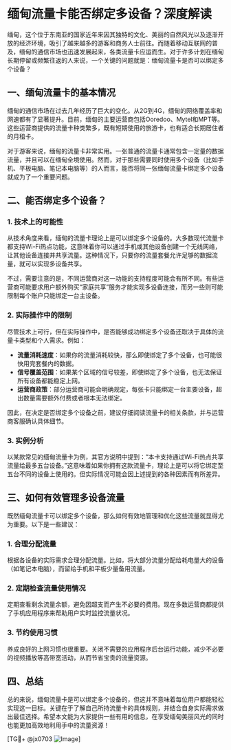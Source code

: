 # 缅甸流量卡能否绑定多设备？深度解读

缅甸，这个位于东南亚的国家近年来因其独特的文化、美丽的自然风光以及逐渐开放的经济环境，吸引了越来越多的游客和商务人士前往。而随着移动互联网的普及，缅甸的通信市场也迅速发展起来，各类流量卡应运而生。对于许多计划在缅甸长期停留或频繁往返的人来说，一个关键的问题就是：缅甸流量卡是否可以绑定多个设备？

## 一、缅甸流量卡的基本情况

缅甸的通信市场在过去几年经历了巨大的变化。从2G到4G，缅甸的网络覆盖率和网速都有了显著提升。目前，缅甸的主要运营商包括Ooredoo、Mytel和MPT等。这些运营商提供的流量卡种类繁多，既有短期使用的旅游卡，也有适合长期居住者的月租卡。

对于游客来说，缅甸的流量卡非常实用。一张普通的流量卡通常包含一定量的数据流量，并且可以在缅甸全境使用。然而，对于那些需要同时使用多个设备（比如手机、平板电脑、笔记本电脑等）的人而言，能否将同一张缅甸流量卡绑定多个设备就成为了一个重要问题。

## 二、能否绑定多个设备？

### 1. 技术上的可能性

从技术角度来看，缅甸的流量卡理论上是可以绑定多个设备的。大多数现代流量卡都支持Wi-Fi热点功能，这意味着你可以通过手机或其他设备创建一个无线网络，让其他设备连接并共享流量。这种情况下，只要你的流量套餐允许足够的数据流量，就可以实现多设备共享。

不过，需要注意的是，不同运营商对这一功能的支持程度可能会有所不同。有些运营商可能要求用户额外购买“家庭共享”服务才能实现多设备连接，而另一些则可能限制每个账户只能绑定一台主设备。

### 2. 实际操作中的限制

尽管技术上可行，但在实际操作中，是否能够成功绑定多个设备还取决于具体的流量卡类型和个人需求。例如：

- **流量消耗速度**：如果你的流量消耗较快，那么即使绑定了多个设备，也可能很快用完套餐内的数据。
- **信号覆盖范围**：如果某个区域的信号较差，即使绑定了多个设备，也无法保证所有设备都能稳定上网。
- **运营商政策**：部分运营商可能会明确规定，每张卡只能绑定一台主要设备，超出数量需要额外付费或者根本无法绑定。

因此，在决定是否绑定多个设备之前，建议仔细阅读流量卡的相关条款，并与运营商客服确认具体细节。

### 3. 实例分析

以某款常见的缅甸流量卡为例，其官方说明中提到：“本卡支持通过Wi-Fi热点共享流量给最多五台设备。”这意味着如果你拥有这款流量卡，理论上是可以将它绑定至五台不同的设备上使用的。但实际情况可能会因上述提到的各种因素而有所差异。

## 三、如何有效管理多设备流量

既然缅甸流量卡可以绑定多个设备，那么如何有效地管理和优化这些流量就显得尤为重要。以下是一些建议：

### 1. 合理分配流量
根据各设备的实际需求合理分配流量。比如，将大部分流量分配给耗电量大的设备（如笔记本电脑），而留给手机和平板少量备用流量。

### 2. 定期检查流量使用情况
定期查看剩余流量余额，避免因超支而产生不必要的费用。现在多数运营商都提供了手机应用程序来帮助用户实时监控流量状况。

### 3. 节约使用习惯
养成良好的上网习惯也很重要。关闭不需要的应用程序后台运行功能，减少不必要的视频播放等高带宽活动，从而节省宝贵的流量资源。

## 四、总结

总的来说，缅甸流量卡是可以绑定多个设备的，但这并不意味着每位用户都能轻松实现这一目标。关键在于了解自己所持流量卡的具体规则，并结合自身实际需求做出最佳选择。希望本文能为大家提供一些有用的信息，在享受缅甸美丽风光的同时也能更加高效地利用手中的流量资源！

[TG💪+ @jx0703 ![Image](https://github.com/user-attachments/assets/dbca1d08-cadb-493c-b0ec-ad6f7a83f270)]